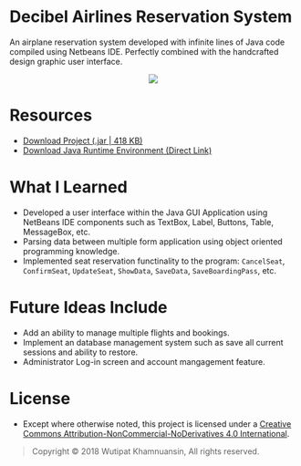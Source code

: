 # Decibel Airlines Reservation System
An airplane reservation system developed with infinite lines of Java code compiled using Netbeans IDE. Perfectly combined with the handcrafted design graphic user interface. 

<p align="center">
  <img src="https://bellmcp.github.io/img/Projects_Decibel.jpg" />
</p>

# Resources

* [Download Project (.jar | 418 KB)](https://bellmcp.github.io/work/DecibelAirlines.jar)
* [Download Java Runtime Environment (Direct Link)](https://www.java.com/en/download/)

# What I Learned

* Developed a user interface within the Java GUI Application using NetBeans IDE components such as TextBox, Label, Buttons, Table, MessageBox, etc.
* Parsing data between multiple form application using object oriented programming knowledge. 
* Implemented seat reservation functinality to the program: `CancelSeat`, `ConfirmSeat`, `UpdateSeat`, `ShowData`, `SaveData`, `SaveBoardingPass`, etc.

# Future Ideas Include

* Add an ability to manage multiple flights and bookings.
* Implement an database management system such as save all current sessions and ability to restore.
* Administrator Log-in screen and account mangagement feature.

# License

* Except where otherwise noted, this project is licensed under a [Creative Commons Attribution-NonCommercial-NoDerivatives 4.0 International](http://creativecommons.org/licenses/by-nc-nd/4.0/).

> Copyright © 2018 Wutipat Khamnuansin, All rights reserved.
